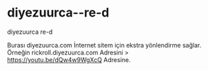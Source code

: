 # diyezuurca--re-d
diyezuurca re-d

Burası diyezuurca.com İnternet sitem için ekstra yönlendirme sağlar. <br>
Örneğin rickroll.diyezuurca.com Adresini > https://youtu.be/dQw4w9WgXcQ Adresine.


